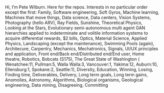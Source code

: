 Hi, I’m Pete Wilburn.
Here for the repos.
Interests in no particular order except the first:
Family,
Software engineering,
Soft Gyros,
Machine learning,
Machines that move things,
Data science,
Data centers,
Vision Systems,
Photography (hello ARV),
Ray Fields,
Sunshine,
Theoretical Physics,
Looking at the Stars,
Evolutionary semi-autonomous multi agent GAN hierarchies applied to indeterminate and volitile information systems to acquire differential rewards,
$2 bills, 
Optics,
Material Science,
Applied Physics,
Landscaping (except the maintenance),
Swimming Pools (again),
Architecure,
Carpentry,
Mechanics,
Mechatronics,
Signals,
UI/UX principles and application,
Front end/Back end/Distributed end/End user,
Home theatre,
Robotics,
Bobcats (S175),
The Great State of Washington ( Wenatchee:11, Pullman:5, Walla Walla:3, Vancouver:1, Yakima:12, Auburn:10, Ellensburg:1, Spokane:2, Seattle:1),
Diversity,
Education,
Winning,
Losing,
Finding time,
Deliverables,
Delivery,
Long term goals,
Long term gains,
Anomolies,
Astronomy,
Algorithms,
Biological organisms,
Geological engineering,
Data mining,
Disagreeing,
Committing




<!---
petewilburn/petewilburn is a ✨ special ✨ repository because its `README.md` (this file) appears on your GitHub profile.
You can click the Preview link to take a look at your changes.
--->
